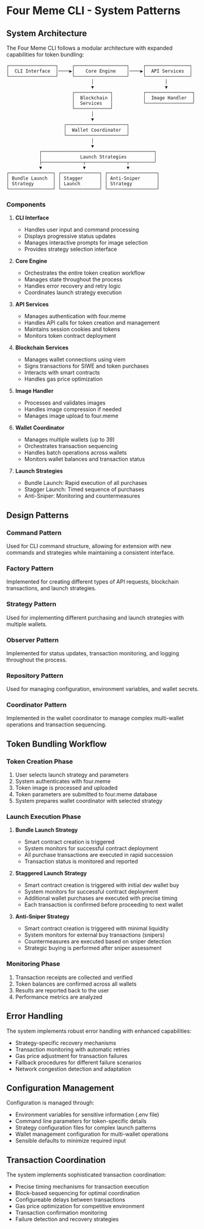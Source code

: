 # Four Meme CLI - System Patterns

## System Architecture

The Four Meme CLI follows a modular architecture with expanded capabilities for token bundling:

```
┌─────────────────┐     ┌───────────────────┐     ┌────────────────┐
│  CLI Interface  │────▶│    Core Engine    │────▶│  API Services  │
└─────────────────┘     └───────────────────┘     └────────────────┘
                               │                          │
                               ▼                          ▼
                        ┌─────────────┐           ┌─────────────────┐
                        │  Blockchain │           │  Image Handler  │
                        │  Services   │           └─────────────────┘
                        └─────────────┘
                               │
                               ▼
                     ┌──────────────────────┐
                     │  Wallet Coordinator  │
                     └──────────────────────┘
                               │
                               ▼
            ┌─────────────────────────────────────────┐
            │              Launch Strategies          │
            ├───────────────┬───────────────┬─────────┘
            ▼               ▼               ▼
┌────────────────┐ ┌──────────────┐ ┌──────────────────┐
│ Bundle Launch  │ │ Stagger      │ │ Anti-Sniper      │
│ Strategy       │ │ Launch       │ │ Strategy         │
└────────────────┘ └──────────────┘ └──────────────────┘
```

### Components

1. **CLI Interface**

   - Handles user input and command processing
   - Displays progressive status updates
   - Manages interactive prompts for image selection
   - Provides strategy selection interface

2. **Core Engine**

   - Orchestrates the entire token creation workflow
   - Manages state throughout the process
   - Handles error recovery and retry logic
   - Coordinates launch strategy execution

3. **API Services**

   - Manages authentication with four.meme
   - Handles API calls for token creation and management
   - Maintains session cookies and tokens
   - Monitors token contract deployment

4. **Blockchain Services**

   - Manages wallet connections using viem
   - Signs transactions for SIWE and token purchases
   - Interacts with smart contracts
   - Handles gas price optimization

5. **Image Handler**

   - Processes and validates images
   - Handles image compression if needed
   - Manages image upload to four.meme

6. **Wallet Coordinator**

   - Manages multiple wallets (up to 39)
   - Orchestrates transaction sequencing
   - Handles batch operations across wallets
   - Monitors wallet balances and transaction status

7. **Launch Strategies**
   - Bundle Launch: Rapid execution of all purchases
   - Stagger Launch: Timed sequence of purchases
   - Anti-Sniper: Monitoring and countermeasures

## Design Patterns

### Command Pattern

Used for CLI command structure, allowing for extension with new commands and strategies while maintaining a consistent interface.

### Factory Pattern

Implemented for creating different types of API requests, blockchain transactions, and launch strategies.

### Strategy Pattern

Used for implementing different purchasing and launch strategies with multiple wallets.

### Observer Pattern

Implemented for status updates, transaction monitoring, and logging throughout the process.

### Repository Pattern

Used for managing configuration, environment variables, and wallet secrets.

### Coordinator Pattern

Implemented in the wallet coordinator to manage complex multi-wallet operations and transaction sequencing.

## Token Bundling Workflow

### Token Creation Phase

1. User selects launch strategy and parameters
2. System authenticates with four.meme
3. Token image is processed and uploaded
4. Token parameters are submitted to four.meme database
5. System prepares wallet coordinator with selected strategy

### Launch Execution Phase

1. **Bundle Launch Strategy**

   - Smart contract creation is triggered
   - System monitors for successful contract deployment
   - All purchase transactions are executed in rapid succession
   - Transaction status is monitored and reported

2. **Staggered Launch Strategy**

   - Smart contract creation is triggered with initial dev wallet buy
   - System monitors for successful contract deployment
   - Additional wallet purchases are executed with precise timing
   - Each transaction is confirmed before proceeding to next wallet

3. **Anti-Sniper Strategy**
   - Smart contract creation is triggered with minimal liquidity
   - System monitors for external buy transactions (snipers)
   - Countermeasures are executed based on sniper detection
   - Strategic buying is performed after sniper assessment

### Monitoring Phase

1. Transaction receipts are collected and verified
2. Token balances are confirmed across all wallets
3. Results are reported back to the user
4. Performance metrics are analyzed

## Error Handling

The system implements robust error handling with enhanced capabilities:

- Strategy-specific recovery mechanisms
- Transaction monitoring with automatic retries
- Gas price adjustment for transaction failures
- Fallback procedures for different failure scenarios
- Network congestion detection and adaptation

## Configuration Management

Configuration is managed through:

- Environment variables for sensitive information (.env file)
- Command line parameters for token-specific details
- Strategy configuration files for complex launch patterns
- Wallet management configuration for multi-wallet operations
- Sensible defaults to minimize required input

## Transaction Coordination

The system implements sophisticated transaction coordination:

- Precise timing mechanisms for transaction execution
- Block-based sequencing for optimal coordination
- Configureable delays between transactions
- Gas price optimization for competitive environment
- Transaction confirmation monitoring
- Failure detection and recovery strategies
